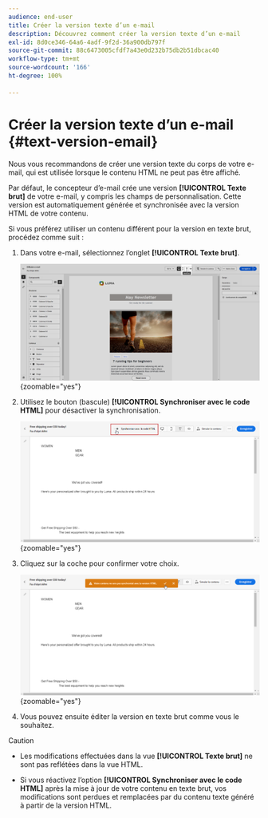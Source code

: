 ```yaml
---
audience: end-user
title: Créer la version texte d’un e-mail
description: Découvrez comment créer la version texte d’un e-mail
exl-id: 8d0ce346-64a6-4adf-9f2d-36a900db797f
source-git-commit: 88c6473005cfdf7a43e0d232b75db2b51dbcac40
workflow-type: tm+mt
source-wordcount: '166'
ht-degree: 100%

---
```


# Créer la version texte d’un e-mail {#text-version-email}

Nous vous recommandons de créer une version texte du corps de votre e-mail, qui est utilisée lorsque le contenu HTML ne peut pas être affiché.

Par défaut, le concepteur d’e-mail crée une version **[!UICONTROL Texte brut]** de votre e-mail, y compris les champs de personnalisation. Cette version est automatiquement générée et synchronisée avec la version HTML de votre contenu.

Si vous préférez utiliser un contenu différent pour la version en texte brut, procédez comme suit :

1. Dans votre e-mail, sélectionnez l’onglet **[!UICONTROL Texte brut]**.

   ![](assets/text_version_3.png){zoomable="yes"}

1. Utilisez le bouton (bascule) **[!UICONTROL Synchroniser avec le code HTML]** pour désactiver la synchronisation.

   ![](assets/text_version_1.png){zoomable="yes"}

1. Cliquez sur la coche pour confirmer votre choix.

   ![](assets/text_version_2.png){zoomable="yes"}

1. Vous pouvez ensuite éditer la version en texte brut comme vous le souhaitez.

>[!CAUTION]
>
>* Les modifications effectuées dans la vue **[!UICONTROL Texte brut]** ne sont pas reflétées dans la vue HTML.
>
>* Si vous réactivez l’option **[!UICONTROL Synchroniser avec le code HTML]** après la mise à jour de votre contenu en texte brut, vos modifications sont perdues et remplacées par du contenu texte généré à partir de la version HTML.

